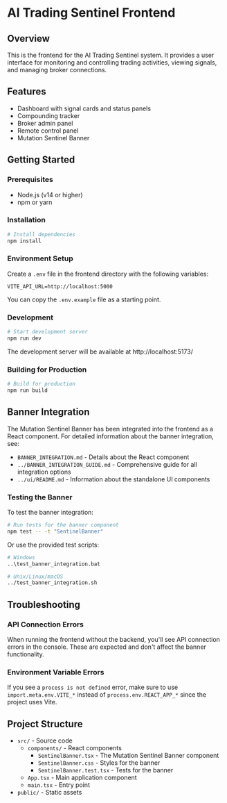 # AI Trading Sentinel Frontend

## Overview

This is the frontend for the AI Trading Sentinel system. It provides a user interface for monitoring and controlling trading activities, viewing signals, and managing broker connections.

## Features

- Dashboard with signal cards and status panels
- Compounding tracker
- Broker admin panel
- Remote control panel
- Mutation Sentinel Banner

## Getting Started

### Prerequisites

- Node.js (v14 or higher)
- npm or yarn

### Installation

```bash
# Install dependencies
npm install
```

### Environment Setup

Create a `.env` file in the frontend directory with the following variables:

```
VITE_API_URL=http://localhost:5000
```

You can copy the `.env.example` file as a starting point.

### Development

```bash
# Start development server
npm run dev
```

The development server will be available at http://localhost:5173/

### Building for Production

```bash
# Build for production
npm run build
```

## Banner Integration

The Mutation Sentinel Banner has been integrated into the frontend as a React component. For detailed information about the banner integration, see:

- `BANNER_INTEGRATION.md` - Details about the React component
- `../BANNER_INTEGRATION_GUIDE.md` - Comprehensive guide for all integration options
- `../ui/README.md` - Information about the standalone UI components

### Testing the Banner

To test the banner integration:

```bash
# Run tests for the banner component
npm test -- -t "SentinelBanner"
```

Or use the provided test scripts:

```bash
# Windows
..\test_banner_integration.bat

# Unix/Linux/macOS
../test_banner_integration.sh
```

## Troubleshooting

### API Connection Errors

When running the frontend without the backend, you'll see API connection errors in the console. These are expected and don't affect the banner functionality.

### Environment Variable Errors

If you see a `process is not defined` error, make sure to use `import.meta.env.VITE_*` instead of `process.env.REACT_APP_*` since the project uses Vite.

## Project Structure

- `src/` - Source code
  - `components/` - React components
    - `SentinelBanner.tsx` - The Mutation Sentinel Banner component
    - `SentinelBanner.css` - Styles for the banner
    - `SentinelBanner.test.tsx` - Tests for the banner
  - `App.tsx` - Main application component
  - `main.tsx` - Entry point
- `public/` - Static assets